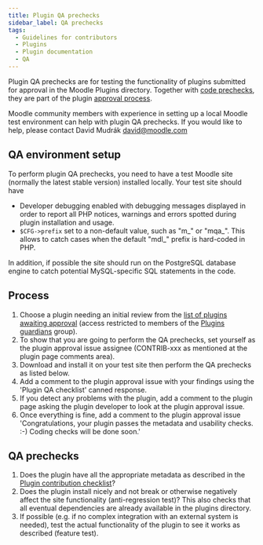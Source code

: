 ```yaml
---
title: Plugin QA prechecks
sidebar_label: QA prechecks
tags:
  - Guidelines for contributors
  - Plugins
  - Plugin documentation
  - QA
---
```

Plugin QA prechecks are for testing the functionality of plugins submitted for approval in the Moodle Plugins directory. Together with [code prechecks](../../../community/plugincontribution/codeprechecks), they are part of the plugin [approval process](../../../community/plugincontribution#sharing-code-in-the-plugins-directory).

Moodle community members with experience in setting up a local Moodle test environment can help with plugin QA prechecks. If you would like to help, please contact David Mudrák [david@moodle.com](mailto:david@moodle.com)

## QA environment setup

To perform plugin QA prechecks, you need to have a test Moodle site (normally the latest stable version) installed locally. Your test site should have

- Developer debugging enabled with debugging messages displayed in order to report all PHP notices, warnings and errors spotted during plugin installation and usage.
- `$CFG->prefix` set to a non-default value, such as "m_" or "mqa_". This allows to catch cases when the default "mdl_" prefix is hard-coded in PHP.

In addition, if possible the site should run on the PostgreSQL database engine to catch potential MySQL-specific SQL statements in the code.

## Process

1. Choose a plugin needing an initial review from the [list of plugins awaiting approval](https://moodle.org/plugins/report/index.php?report=pendingapproval_plugins) (access restricted to members of the [Plugins guardians](../../../community/plugincontribution/guardians/index.md) group).
1. To show that you are going to perform the QA prechecks, set yourself as the plugin approval issue assignee (CONTRIB-xxx as mentioned at the plugin page comments area).
1. Download and install it on your test site then perform the QA prechecks as listed below.
1. Add a comment to the plugin approval issue with your findings using the 'Plugin QA checklist' canned response.
1. If you detect any problems with the plugin, add a comment to the plugin page asking the plugin developer to look at the plugin approval issue.
1. Once everything is fine, add a comment to the plugin approval issue 'Congratulations, your plugin passes the metadata and usability checks. :-) Coding checks will be done soon.'

## QA prechecks

1. Does the plugin have all the appropriate metadata as described in the [Plugin contribution checklist](../../../community/plugincontribution/checklist)?
1. Does the plugin install nicely and not break or otherwise negatively affect the site functionality (anti-regression test)? This also checks that all eventual dependencies are already available in the plugins directory.
1. If possible (e.g. if no complex integration with an external system is needed), test the actual functionality of the plugin to see it works as described (feature test).
